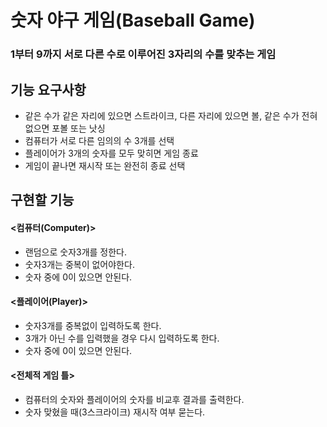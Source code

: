 # 숫자 야구 게임(Baseball Game)
### 1부터 9까지 서로 다른 수로 이루어진 3자리의 수를 맞추는 게임  
  
  
## 기능 요구사항  
- 같은 수가 같은 자리에 있으면 스트라이크, 다른 자리에 있으면 볼, 같은 수가 전혀 없으면 포볼 또는 낫싱  
- 컴퓨터가 서로 다른 임의의 수 3개를 선택  
- 플레이어가 3개의 숫자를 모두 맞히면 게임 종료  
- 게임이 끝나면 재시작 또는 완전히 종료 선택


## 구현할 기능  
#### <컴퓨터(Computer)>  
- 랜덤으로 숫자3개를 정한다.  
- 숫자3개는 중복이 없어야한다.  
- 숫자 중에 0이 있으면 안된다.

#### <플레이어(Player)>  
- 숫자3개를 중복없이 입력하도록 한다.  
- 3개가 아닌 수를 입력했을 경우 다시 입력하도록 한다.  
- 숫자 중에 0이 있으면 안된다.

#### <전체적 게임 틀>  
- 컴퓨터의 숫자와 플레이어의 숫자를 비교후 결과를 출력한다.
- 숫자 맞혔을 때(3스크라이크) 재시작 여부 묻는다.
